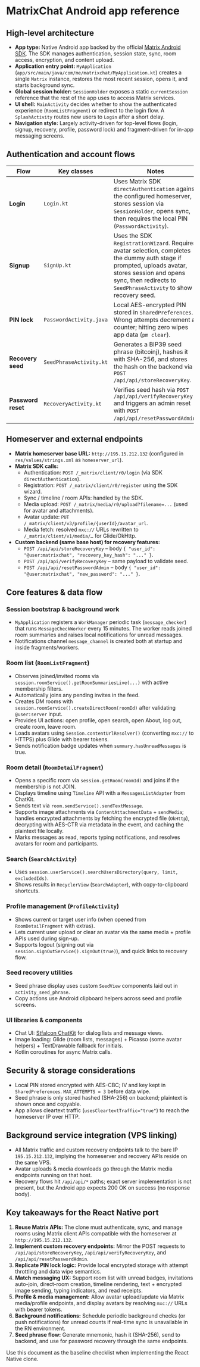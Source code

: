 # MatrixChat Android app reference

## High-level architecture

- **App type:** Native Android app backed by the official [Matrix Android SDK](https://github.com/matrix-org/matrix-android-sdk2). The SDK manages authentication, session state, sync, room access, encryption, and content upload.
- **Application entry point:** `MyApplication` (`app/src/main/java/com/me/matrixchat/MyApplication.kt`) creates a single `Matrix` instance, restores the most recent session, opens it, and starts background sync.
- **Global session holder:** `SessionHolder` exposes a static `currentSession` reference that the rest of the app uses to access Matrix services.
- **UI shell:** `MainActivity` decides whether to show the authenticated experience (`RoomListFragment`) or redirect to the login flow. A `SplashActivity` routes new users to `Login` after a short delay.
- **Navigation style:** Largely activity-driven for top-level flows (login, signup, recovery, profile, password lock) and fragment-driven for in-app messaging screens.

## Authentication and account flows

| Flow | Key classes | Notes |
| --- | --- | --- |
| **Login** | `Login.kt` | Uses Matrix SDK `directAuthentication` against the configured homeserver, stores session via `SessionHolder`, opens sync, then requires the local PIN (`PasswordActivity`). |
| **Signup** | `SignUp.kt` | Uses the SDK `RegistrationWizard`. Requires avatar selection, completes the dummy auth stage if prompted, uploads avatar, stores session and opens sync, then redirects to `SeedPhraseActivity` to show a recovery seed. |
| **PIN lock** | `PasswordActivity.java` | Local AES-encrypted PIN stored in `SharedPreferences`. Wrong attempts decrement a counter; hitting zero wipes app data (`pm clear`). |
| **Recovery seed** | `SeedPhraseActivity.kt` | Generates a BIP39 seed phrase (bitcoinj), hashes it with SHA-256, and stores the hash on the backend via `POST /api/api/storeRecoveryKey`. |
| **Password reset** | `RecoveryActivity.kt` | Verifies seed hash via `POST /api/api/verifyRecoveryKey` and triggers an admin reset with `POST /api/api/resetPasswordAdmin`. |

## Homeserver and external endpoints

- **Matrix homeserver base URL:** `http://195.15.212.132` (configured in `res/values/strings.xml` as `homeserver_url`).
- **Matrix SDK calls:**
  - Authentication: `POST /_matrix/client/r0/login` (via SDK `directAuthentication`).
  - Registration: `POST /_matrix/client/r0/register` using the SDK wizard.
  - Sync / timeline / room APIs: handled by the SDK.
  - Media upload: `POST /_matrix/media/r0/upload?filename=...` (used for avatar and attachments).
  - Avatar update: `PUT /_matrix/client/v3/profile/{userId}/avatar_url`.
  - Media fetch: resolved `mxc://` URLs rewritten to `/_matrix/client/v1/media/…` for Glide/OkHttp.
- **Custom backend (same base host) for recovery features:**
  - `POST /api/api/storeRecoveryKey` – body `{ "user_id": "@user:matrixchat", "recovery_key_hash": "..." }`.
  - `POST /api/api/verifyRecoveryKey` – same payload to validate seed.
  - `POST /api/api/resetPasswordAdmin` – body `{ "user_id": "@user:matrixchat", "new_password": "..." }`.

## Core features & data flow

### Session bootstrap & background work

- `MyApplication` registers a `WorkManager` periodic task (`message_checker`) that runs `MessageCheckWorker` every 15 minutes. The worker reads joined room summaries and raises local notifications for unread messages.
- Notifications channel `message_channel` is created both at startup and inside fragments/workers.

### Room list (`RoomListFragment`)

- Observes joined/invited rooms via `session.roomService().getRoomSummariesLive(...)` with active membership filters.
- Automatically joins any pending invites in the feed.
- Creates DM rooms with `session.roomService().createDirectRoom(roomId)` after validating `@user:server` input.
- Provides UI actions: open profile, open search, open About, log out, create room, leave room.
- Loads avatars using `Session.contentUrlResolver()` (converting `mxc://` to HTTPS) plus Glide with bearer tokens.
- Sends notification badge updates when `summary.hasUnreadMessages` is true.

### Room detail (`RoomDetailFragment`)

- Opens a specific room via `session.getRoom(roomId)` and joins if the membership is not JOIN.
- Displays timeline using `Timeline` API with a `MessagesListAdapter` from ChatKit.
- Sends text via `room.sendService().sendTextMessage`.
- Supports image attachments via `ContentAttachmentData` + `sendMedia`; handles encrypted attachments by fetching the encrypted file (`OkHttp`), decrypting with AES-CTR via metadata in the event, and caching the plaintext file locally.
- Marks messages as read, reports typing notifications, and resolves avatars for room and participants.

### Search (`SearchActivity`)

- Uses `session.userService().searchUsersDirectory(query, limit, excludedIds)`.
- Shows results in `RecyclerView` (`SearchAdapter`), with copy-to-clipboard shortcuts.

### Profile management (`ProfileActivity`)

- Shows current or target user info (when opened from `RoomDetailFragment` with extras).
- Lets current user upload or clear an avatar via the same media + profile APIs used during sign-up.
- Supports logout (signing out via `session.signOutService().signOut(true)`), and quick links to recovery flow.

### Seed recovery utilities

- Seed phrase display uses custom `SeedView` components laid out in `activity_seed_phrase`.
- Copy actions use Android clipboard helpers across seed and profile screens.

### UI libraries & components

- Chat UI: [Stfalcon ChatKit](https://github.com/stfalcon-studio/ChatKit) for dialog lists and message views.
- Image loading: Glide (room lists, messages) + Picasso (some avatar helpers) + TextDrawable fallback for initials.
- Kotlin coroutines for async Matrix calls.

## Security & storage considerations

- Local PIN stored encrypted with AES-CBC; IV and key kept in `SharedPreferences`. `MAX_ATTEMPTS = 3` before data wipe.
- Seed phrase is only stored hashed (SHA-256) on backend; plaintext is shown once and copyable.
- App allows cleartext traffic (`usesCleartextTraffic="true"`) to reach the homeserver IP over HTTP.

## Background service integration (VPS linking)

- All Matrix traffic and custom recovery endpoints talk to the bare IP `195.15.212.132`, implying the homeserver and recovery APIs reside on the same VPS.
- Avatar uploads & media downloads go through the Matrix media endpoints running on that host.
- Recovery flows hit `/api/api/*` paths; exact server implementation is not present, but the Android app expects 200 OK on success (no response body).

## Key takeaways for the React Native port

1. **Reuse Matrix APIs:** The clone must authenticate, sync, and manage rooms using Matrix client APIs compatible with the homeserver at `http://195.15.212.132`.
2. **Implement custom recovery endpoints:** Mirror the POST requests to `/api/api/storeRecoveryKey`, `/api/api/verifyRecoveryKey`, and `/api/api/resetPasswordAdmin`.
3. **Replicate PIN lock logic:** Provide local encrypted storage with attempt throttling and data wipe semantics.
4. **Match messaging UX:** Support room list with unread badges, invitations auto-join, direct-room creation, timeline rendering, text + encrypted image sending, typing indicators, and read receipts.
5. **Profile & media management:** Allow avatar upload/update via Matrix media/profile endpoints, and display avatars by resolving `mxc://` URLs with bearer tokens.
6. **Background notifications:** Schedule periodic background checks (or push notifications) for unread counts if real-time sync is unavailable in the RN environment.
7. **Seed phrase flow:** Generate mnemonic, hash it (SHA-256), send to backend, and use for password recovery through the same endpoints.

Use this document as the baseline checklist when implementing the React Native clone.
